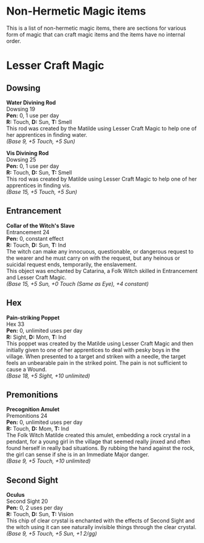 # Non-Hermetic Magic items

This is a list of non-hermetic magic items, there are sections for various form of magic that can craft magic items and the items have no internal order.

# Lesser Craft Magic

## Dowsing

**Water Divining Rod**  
Dowsing 19  
**Pen:** 0, 1 use per day  
**R:** Touch, **D:** Sun, **T:** Smell  
This rod was created by the Matilde using Lesser Craft Magic to help one of her apprentices in finding water.  
*(Base 9, +5 Touch, +5 Sun)*

**Vis Divining Rod**  
Dowsing 25  
**Pen:** 0, 1 use per day  
**R:** Touch, **D:** Sun, **T:** Smell  
This rod was created by Matilde using Lesser Craft Magic to help one of her apprentices in finding vis.  
*(Base 15, +5 Touch, +5 Sun)*

## Entrancement

**Collar of the Witch's Slave**  
Entrancement 24  
**Pen:** 0, constant effect  
**R:** Touch, **D:** Sun, **T:** Ind  
The witch can make any innocuous, questionable, or dangerous request to the wearer and he must carry on with the request, but any heinous or suicidal request ends, temporarily, the enslavement.  
This object was enchanted by Catarina, a Folk Witch skilled in Entrancement and Lesser Craft Magic.  
*(Base 15, +5 Sun, +0 Touch (Same as Eye), +4 constant)*

## Hex

**Pain-striking Poppet**  
Hex 33  
**Pen:** 0, unlimited uses per day  
**R:** Sight, **D:** Mom, **T:** Ind  
This poppet was created by the Matilde using Lesser Craft Magic and then initially given to one of her apprentices to deal with pesky boys in the village. When presented to a target and striken with a needle, the target feels an unbearable pain in the striked point. The pain is not sufficient to cause a Wound.  
*(Base 18, +5 Sight, +10 unlimited)*

## Premonitions

**Precognition Amulet**  
Premonitions 24  
**Pen:** 0, unlimited uses per day  
**R:** Touch, **D:** Mom, **T:** Ind  
The Folk Witch Matilde created this amulet, embedding a rock crystal in a pendant, for a young girl in the village that seemed really jinxed and often found herself in really bad situations. By rubbing the hand against the rock, the girl can sense if she is in an Immediate Major danger.  
*(Base 9, +5 Touch, +10 unlimited)*

## Second Sight

**Oculus**  
Second Sight 20  
**Pen:** 0, 2 uses per day  
**R:** Touch, **D:** Sun, **T:** Vision  
This chip of clear crystal is enchanted with the effects of Second Sight and the witch using it can see naturally invisible things through the clear crystal.  
*(Base 9, +5 Touch, +5 Sun, +1 2/gg)*
